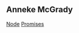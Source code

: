 ## Anneke McGrady
[Node](https://github.com/annekemcgrady/Node-)
[Promises](https://repl.it/@annekemcgrady/Promises)
